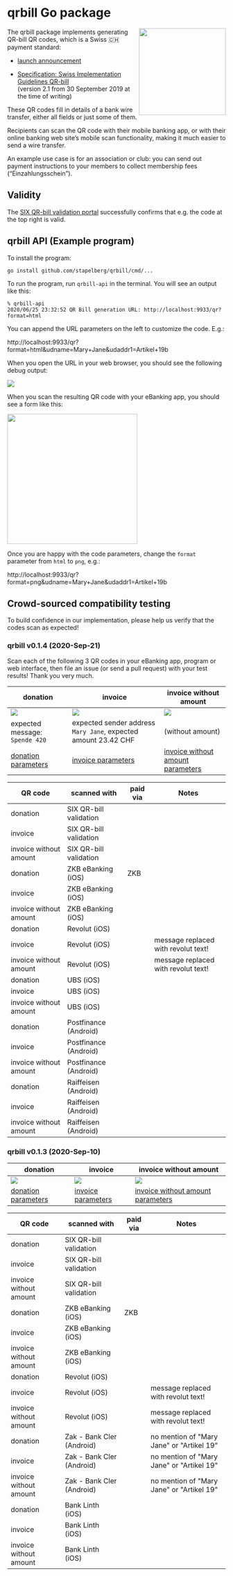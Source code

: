 # qrbill Go package

<img src="https://github.com/stapelberg/qrbill/raw/master/img/2020-09-21-qrbill-0.1.4-invoice-without-amount.png" width="200" height="200" align="right">

The qrbill package implements generating QR-bill QR codes, which is a Swiss
🇨🇭 payment standard:

* [launch
announcement](https://www.six-group.com/en/newsroom/media-releases/2020/20200609-qr-bill-launch.html)

* [Specification: Swiss Implementation Guidelines
  QR-bill](https://www.paymentstandards.ch/dam/downloads/ig-qr-bill-en.pdf)
\
  (version 2.1 from 30 September 2019 at the time of writing)

These QR codes fill in details of a bank wire transfer, either all fields or
just some of them.

Recipients can scan the QR code with their mobile banking app, or with their
online banking web site’s mobile scan functionality, making it much easier to
send a wire transfer.

An example use case is for an association or club: you can send out payment
instructions to your members to collect membership fees (“Einzahlungsschein”).

## Validity

The [SIX QR-bill validation
portal](https://validation.iso-payments.ch/gp/qrrechnung/home) successfully
confirms that e.g. the code at the top right is valid.

## qrbill API (Example program)

To install the program:

```
go install github.com/stapelberg/qrbill/cmd/...
```

To run the program, run `qrbill-api` in the terminal. You will see an output like this:

```
% qrbill-api
2020/06/25 23:32:52 QR Bill generation URL: http://localhost:9933/qr?format=html
```

You can append the URL parameters on the left to customize the code. E.g.:

http://localhost:9933/qr?format=html&udname=Mary+Jane&udaddr1=Artikel+19b

When you open the URL in your web browser, you should see the following debug
output:

![](img/2020-09-21-format-html.jpg)

When you scan the resulting QR code with your eBanking app, you should see a
form like this:

<img src="https://github.com/stapelberg/qrbill/raw/master/img/2020-06-25-ebanking-app.jpg" height="300">

Once you are happy with the code parameters, change the `format` parameter from
`html` to `png`, e.g.:

http://localhost:9933/qr?format=png&udname=Mary+Jane&udaddr1=Artikel+19b

## Crowd-sourced compatibility testing

To build confidence in our implementation, please help us verify that the codes
scan as expected!

### qrbill v0.1.4 (2020-Sep-21)

Scan each of the following 3 QR codes in your eBanking app, program or web
interface, then file an issue (or send a pull request) with your test results!
Thank you very much.

| donation | invoice | invoice without amount |
|----------|---------|------------------------|
| ![](img/2020-09-21-qrbill-0.1.4-donation.png) | ![](img/2020-09-21-qrbill-0.1.4-invoice.png) | ![](img/2020-09-21-qrbill-0.1.4-invoice-without-amount.png) |
| expected message: `Spende 420` | expected sender address `Mary Jane`, expected amount 23.42 CHF | (without amount) |
| [donation parameters](http://localhost:9933/qr?format=html&udname=&udaddr1=&udaddr2=&udpost=&udcity=&udcountry=&udaddrtype=) | [invoice parameters](http://localhost:9933/qr?format=html&udname=Mary+Jane&udaddr1=Artikel+19b&amount=23.42) | [invoice without amount parameters](http://localhost:9933/qr?format=html&udname=Mary+Jane&udaddr1=Artikel+19b) |

| QR code                | scanned with           | paid via | Notes                               |
|------------------------|------------------------|----------|-------------------------------------|
| donation               | SIX QR-bill validation |          |                                     |
| invoice                | SIX QR-bill validation |          |                                     |
| invoice without amount | SIX QR-bill validation |          |                                     |
| donation               | ZKB eBanking (iOS)     | ZKB      |                                     |
| invoice                | ZKB eBanking (iOS)     |          |                                     |
| invoice without amount | ZKB eBanking (iOS)     |          |                                     |
| donation               | Revolut (iOS)          |          |                                     |
| invoice                | Revolut (iOS)          |          | message replaced with revolut text! |
| invoice without amount | Revolut (iOS)          |          | message replaced with revolut text! |
| donation               | UBS (iOS)              |          |                                     |
| invoice                | UBS (iOS)              |          |                                     |
| invoice without amount | UBS (iOS)              |          |                                     |
| donation               | Postfinance (Android)  |          |                                     |
| invoice                | Postfinance (Android)  |          |                                     |
| invoice without amount | Postfinance (Android)  |          |                                     |
| donation               | Raiffeisen (Android)   |          |                                     |
| invoice                | Raiffeisen (Android)   |          |                                     |
| invoice without amount | Raiffeisen (Android)   |          |                                     |

### qrbill v0.1.3 (2020-Sep-10)

| donation | invoice | invoice without amount |
|----------|---------|------------------------|
| ![](img/2020-09-21-qrbill-0.1.3-donation.png) | ![](img/2020-09-21-qrbill-0.1.3-invoice.png) | ![](img/2020-09-21-qrbill-0.1.3-invoice-without-amount.png) |
| [donation parameters](http://localhost:9933/qr?format=html&udname=&udaddr1=&udaddr2=&udpost=&udcity=&udcountry=&udaddrtype=) | [invoice parameters](http://localhost:9933/qr?format=html&udname=Mary+Jane&udaddr1=Artikel+19b&amount=23.42) | [invoice without amount parameters](http://localhost:9933/qr?format=html&udname=Mary+Jane&udaddr1=Artikel+19b) |

| QR code                | scanned with              | paid via | Notes                                     |
|------------------------|---------------------------|----------|-------------------------------------------|
| donation               | SIX QR-bill validation    |          |                                           |
| invoice                | SIX QR-bill validation    |          |                                           |
| invoice without amount | SIX QR-bill validation    |          |                                           |
| donation               | ZKB eBanking (iOS)        | ZKB      |                                           |
| invoice                | ZKB eBanking (iOS)        |          |                                           |
| invoice without amount | ZKB eBanking (iOS)        |          |                                           |
| donation               | Revolut (iOS)             |          |                                           |
| invoice                | Revolut (iOS)             |          | message replaced with revolut text!       |
| invoice without amount | Revolut (iOS)             |          | message replaced with revolut text!       |
| donation               | Zak - Bank Cler (Android) |          | no mention of "Mary Jane" or "Artikel 19" |
| invoice                | Zak - Bank Cler (Android) |          | no mention of "Mary Jane" or "Artikel 19" |
| invoice without amount | Zak - Bank Cler (Android) |          | no mention of "Mary Jane" or "Artikel 19" |
| donation               | Bank Linth (iOS)       |          |                                     |
| invoice                | Bank Linth (iOS)       |          |                                     |
| invoice without amount | Bank Linth (iOS)       |          |                                     |
